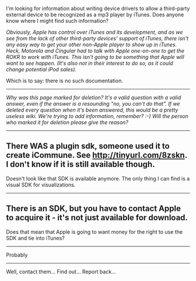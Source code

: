 I'm looking for information about writing device drivers to allow a third-party external device to be recognized as a mp3 player by iTunes. Does anyone know where I might find such information?

*Obviously, Apple has control over iTunes and its development, and as we see from the lack of other third-party devices' support of iTunes, there isn't any easy way to get your other non-Apple player to show up in iTunes. Heck, Motorola and Cingular had to talk with Apple one-on-one to get the ROKR to work with iTunes. This isn't going to be something that Apple will want to see happen. (It's also not in their interest to do so, as it could change potential iPod sales).*

Which is to say: there is no such documentation.

----

*Why was this page marked for deletion? It's a valid question with a valid answer, even if the answer is a resounding "no, you can't do that". If we deleted every question when it's been answered, this would be a pretty useless wiki. We're trying to *add* information, remember? :-) Will the person who marked it for deletion please give the reason?*

----

There WAS a plugin sdk, someone used it to create iCommune. See http://tinyurl.com/8zskn. I don't know if it is still available though.
----

Doesn't look like that SDK is available anymore. The only thing I can find is a visual SDK for visualizations.

----

There is an SDK, but you have to contact Apple to acquire it - it's not just available for download.
----

Does that mean that Apple is going to want money for the right to use the SDK and tie into iTunes?

----

Probably

----

Well, contact them... Find out... Report back...